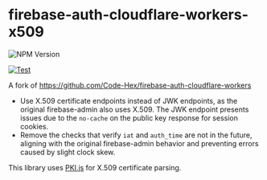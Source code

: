 # firebase-auth-cloudflare-workers-x509

![NPM Version](https://img.shields.io/npm/v/firebase-auth-cloudflare-workers-x509)

[![Test](https://github.com/MIERUNE/firebase-auth-cloudflare-workers-x509/actions/workflows/ci.yml/badge.svg)](https://github.com/MIERUNE/firebase-auth-cloudflare-workers-x509/actions/workflows/ci.yml)

A fork of <https://github.com/Code-Hex/firebase-auth-cloudflare-workers>

- Use X.509 certificate endpoints instead of JWK endpoints, as the original firebase-admin also uses X.509. The JWK endpoint presents issues due to the `no-cache` on the public key response for session cookies.
- Remove the checks that verify `iat` and `auth_time` are not in the future, aligning with the original firebase-admin behavior and preventing errors caused by slight clock skew.

This library uses [PKI.js](https://github.com/PeculiarVentures/PKI.js) for X.509 certificate parsing.
